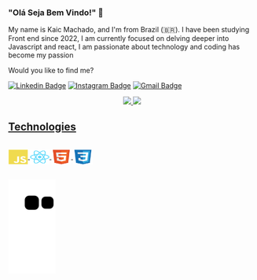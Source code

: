 ### "Olá Seja Bem Vindo!" 👋
My name is Kaic Machado, and I'm from Brazil (🇧🇷). I have been studying Front end since 2022, I am currently focused on delving deeper into Javascript and react, I am passionate about technology and coding has become my passion

Would you like to find me?

[![Linkedin Badge](https://img.shields.io/badge/-LinkedIn-blue?style=for-the-badge&logo=Linkedin&logoColor=white&link=https://www.linkedin.com/in/kaicmachado/)](https://www.linkedin.com/in/kaicmachado/)
[![Instagram Badge](https://img.shields.io/badge/-Instagram-%23E4405F?style=for-the-badge&logo=instagram&logoColor=white"&link=https://instagram.com/kaicmachado)](https://instagram.com/kaicmachado)
[![Gmail Badge](https://img.shields.io/badge/-Gmail-%23333?style=for-the-badge&logo=gmail&logoColor=white&link=mailto:kaicmachado2@gmail.com)](mailto:kaicmachado2@gmail.com)


 <div align= "center">
  <a href="https://github.com/KaicMachado">
  <img height="170em" src='https://github-readme-stats.vercel.app/api?username=KaicMachado&theme=dark&show_icons=true&hide=stars,commits)'/>
  <img height="170em" src="https://github-readme-stats.vercel.app/api/top-langs/?username=KaicMachado&layout=compact&langs_count=7&theme=dark"/>
</div>

## Technologies 
  <div style="display: inline_block"><br>
  <img align="center" alt="Js" height="30" width="40" src="https://raw.githubusercontent.com/devicons/devicon/master/icons/javascript/javascript-plain.svg">
  <img align="center" alt="React" height="30" width="40" src="https://raw.githubusercontent.com/devicons/devicon/master/icons/react/react-original.svg">
  <img align="center" alt="HTML" height="30" width="40" src="https://raw.githubusercontent.com/devicons/devicon/master/icons/html5/html5-original.svg">
  <img align="center" alt="CSS" height="30" width="40" src="https://raw.githubusercontent.com/devicons/devicon/master/icons/css3/css3-original.svg">
  </div>
  
  ##
  

 
  ![Snake animation](https://github.com/KaicMachado/KaicMachado/blob/output/github-contribution-grid-snake.svg)
 

